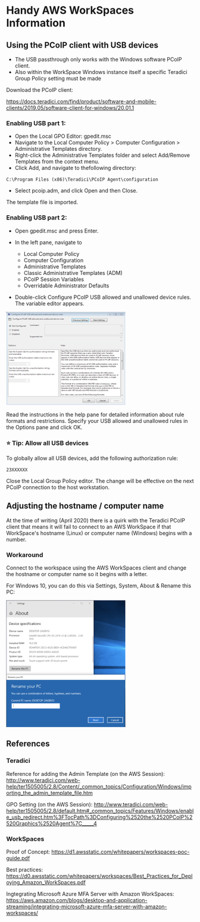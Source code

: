 # Handy AWS WorkSpaces Information


## Using the PCoIP client with USB devices

* The USB passthrough only works with the Windows software PCoIP client.
* Also within the WorkSpace Windows instance itself a specific Teradici Group Policy setting must be made

Download the PCoIP client:

https://docs.teradici.com/find/product/software-and-mobile-clients/2019.05/software-client-for-windows/20.01.1

### Enabling USB part 1:

* Open the Local GPO Editor: gpedit.msc 
* Navigate to the Local Computer Policy > Computer Configuration > Administrative Templates directory.
* Right-click the Administrative Templates folder and select Add/Remove Templates from the context menu.
* Click Add, and navigate to thefollowing directory:
```
C:\Program Files (x86)\Teradici\PCoIP Agent\configuration
```
* Select pcoip.adm, and click Open and then Close.

The template file is imported.


### Enabling USB part 2:

* Open gpedit.msc and press Enter.
* In the left pane, navigate to
  * Local Computer Policy
  - Computer Configuration
  - Administrative Templates
  - Classic Administrative Templates (ADM)
  - PCoIP Session Variables
  - Overridable Administrator Defaults

* Double-click Configure PCoIP USB allowed and unallowed device rules. The variable editor appears.

[//]: # (Pull in image this way to control size in markdown)
<img width="320" height="250" src="https://github.com/awsandy/workspaces/raw/master/img/configure-usb-devices.png" />


Read the instructions in the help pane for detailed information about rule formats and restrictions.
Specify your USB allowed and unallowed rules in the Options pane and click OK.

### :star: Tip: Allow all USB devices
To globally allow all USB devices, add the following authorization rule:
```
23XXXXXX
```

Close the Local Group Policy editor.
The change will be effective on the next PCoIP connection to the host workstation.

## Adjusting the hostname / computer name

At the time of writing (April 2020) there is a quirk with the Teradici PCoIP client that means it will fail to connect to an AWS WorkSpace if that WorkSpace's hostname (Linux) or computer name (Windows) begins with a number.

### Workaround

Connect to the workspace using the AWS WorkSpaces client and change the hostname or computer name so it begins with a letter.


For Windows 10, you can do this via Settings, System, About & Rename this PC:

[//]: # (Pull in image this way to control size in markdown)
<img width="320" height="340" src="https://github.com/awsandy/workspaces/raw/master/img/win10-cn.png" />

## References

### Teradici

Reference for adding the Admin Template (on the AWS Session):
http://www.teradici.com/web-help/ter1505005/2.8/Content/_common_topics/Configuration/Windows/importing_the_admin_template_file.htm

GPO Setting (on the AWS Session):
http://www.teradici.com/web-help/ter1505005/2.8/default.htm#_common_topics/Features/Windows/enable_usb_redirect.htm%3FTocPath%3DConfiguring%2520the%2520PCoIP%2520Graphics%2520Agent%7C_____4

### WorkSpaces

Proof of Concept:
https://d1.awsstatic.com/whitepapers/workspaces-poc-guide.pdf

Best practices:
https://d0.awsstatic.com/whitepapers/workspaces/Best_Practices_for_Deploying_Amazon_WorkSpaces.pdf

Ingtegrating Microsoft Azure MFA Server with Amazon WorkSpaces: 
https://aws.amazon.com/blogs/desktop-and-application-streaming/integrating-microsoft-azure-mfa-server-with-amazon-workspaces/
